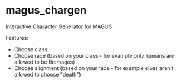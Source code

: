 # magus_chargen

Interactive Character Generator for MAGUS

Features:

- Choose class
- Choose race (based on your class - for example only humans are allowed to be firemages)
- Choose alignment (based on your race - for example elves aren't allowed to choose "death")
